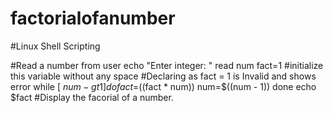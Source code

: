 # factorialofanumber
#Linux Shell Scripting

#Read a number from user
echo "Enter integer: "
read num
fact=1 #initialize this variable without any space
#Declaring as fact = 1 is Invalid and shows error
while [ $num -gt 1 ]
do
  fact=$((fact * num))
  num=$((num - 1))
done
echo $fact  #Display the facorial of a number.

